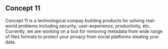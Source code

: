 ## Concept 11 

Concept 11 is a technological compay building products for solving real-world problems including security, user-experience, productivity, etc. Currently, we are working on a tool for removing metadata from wide range of files formats to protect your privacy from social platforms stealing your data.  
